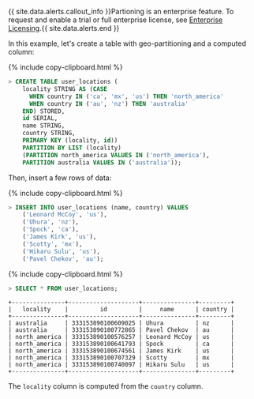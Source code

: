 {{ site.data.alerts.callout_info }}Partioning is an enterprise feature. To request and enable a trial or full enterprise license, see <a href="enterprise-licensing.html">Enterprise Licensing</a>.{{ site.data.alerts.end }}

In this example, let's create a table with geo-partitioning and a computed column:

{%  include copy-clipboard.html %}
~~~ sql
> CREATE TABLE user_locations (
    locality STRING AS (CASE
      WHEN country IN ('ca', 'mx', 'us') THEN 'north_america'
      WHEN country IN ('au', 'nz') THEN 'australia'
    END) STORED,
    id SERIAL,
    name STRING,
    country STRING,
    PRIMARY KEY (locality, id))
    PARTITION BY LIST (locality)
    (PARTITION north_america VALUES IN ('north_america'),
    PARTITION australia VALUES IN ('australia'));
~~~

Then, insert a few rows of data:

{%  include copy-clipboard.html %}
~~~ sql
> INSERT INTO user_locations (name, country) VALUES
    ('Leonard McCoy', 'us'),
    ('Uhura', 'nz'),
    ('Spock', 'ca'),
    ('James Kirk', 'us'),
    ('Scotty', 'mx'),
    ('Hikaru Sulu', 'us'),
    ('Pavel Chekov', 'au');
~~~

{%  include copy-clipboard.html %}
~~~ sql
> SELECT * FROM user_locations;
~~~
~~~
+---------------+--------------------+---------------+---------+
|   locality    |         id         |     name      | country |
+---------------+--------------------+---------------+---------+
| australia     | 333153890100609025 | Uhura         | nz      |
| australia     | 333153890100772865 | Pavel Chekov  | au      |
| north_america | 333153890100576257 | Leonard McCoy | us      |
| north_america | 333153890100641793 | Spock         | ca      |
| north_america | 333153890100674561 | James Kirk    | us      |
| north_america | 333153890100707329 | Scotty        | mx      |
| north_america | 333153890100740097 | Hikaru Sulu   | us      |
+---------------+--------------------+---------------+---------+
~~~

The `locality` column is computed from the `country` column.
